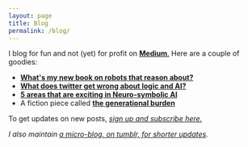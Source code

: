 ```yaml
---
layout: page
title: Blog
permalink: /blog/
---
```


I blog for fun and not (yet) for profit on [**Medium**.](https://medium.com/@vaishakbelle) Here are a couple of goodies:

- [**What's my new book on robots that reason about?**](https://medium.com/@vaishakbelle/news-a-book-on-robots-that-reason-logic-probability-causal-laws-89ad1825a568?source=user_profile---------0----------------------------)
- [**What does twitter get wrong about logic and AI?**](https://medium.com/@vaishakbelle/many-twitter-views-on-deep-learning-vs-symbols-are-misinformed-non-constructive-or-simply-wrong-4bdf2236e0ec?source=user_profile---------1----------------------------)
- [**5 areas that are exciting in Neuro-symbolic AI**](https://medium.com/@vaishakbelle/five-areas-that-are-exciting-in-neuro-symbolic-ai-1043ce2f35af?source=user_profile---------30----------------------------)
- A fiction piece called [**the generational burden**](https://medium.com/@vaishakbelle/fiction-the-generational-burden-1cb46c685cdb?source=user_profile---------11----------------------------)


To get updates on new posts, [_sign up and subscribe here._](https://medium.com/@vaishakbelle/subscribe)

_I also maintain [a micro-blog, on tumblr, for shorter updates](http://vaishakbelle.tumblr.com)._
